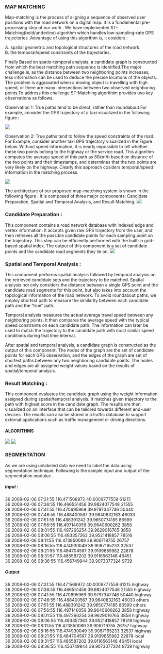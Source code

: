 ### MAP MATCHING

Map-matching is the process of aligning a sequence of observed user positions with the road network on a digital map. It is a 
fundamental pre-processing step of our work . We have implemented ST-Matching(bold/underline) algorithm which handles low-sampling-rate GPS trajectories .Advantage of using this algorithm is, it cosiders :

A. spatial geometric and topological structures of the road network.<br/>B. the temporal/speed constraints of the trajectories.<br/>

Finally Based on spatio-temporal analysis, a candidate graph is constructed from which the best matching path sequence is identified.The major challenge is, as the distance between two neighboring points increases, less information can be used to deduce the precise locations of the objects. The problem is aggravated when a moving object is travelling with high speed, or there are many intersections between two observed neighboring points.To address this challenge ST-Matching algorithim provides two key observations as follows.

Observation 1: True paths tend to be direct, rather than roundabout.For example, consider the GPS trajectory of a taxi 
visualized in the following figure :

![](https://github.com/cs60050/MacTrackz/blob/master/Picture/Observation_1.jpg)


Observation 2: True paths tend to follow the speed constraints of the road. For Example, consider another taxi GPS trajectory visualized in the Figure below. Without speed information, it is nearly impossible to tell whether these two points belong to the highway or the service road. This algorithm computes the average speed of this path as 80km/h based on distance of the two points and their timestamps, and determines that the two points are very likely on the highway. Clearly this approach cosiders temporal/speed information in the matching process.

![](https://github.com/cs60050/MacTrackz/blob/master/Picture/Observation_2.jpg)

The architecture of our proposed map-matching system is shown in the following figure . It is composed of three major components: Candidate Preparation, Spatial and Temporal Analysis, and Result Matching.
 ![](https://github.com/cs60050/MacTrackz/blob/master/Picture/System_structure.jpg)
 
###  Candidate Preparation :
This component contains a road network database with indexed edge and vertex information. It accepts given raw GPS trajectory from the user, and then retrieves all the possible candidate points for each sampling point on the trajectory. This step can be efficiently performed with the built-in grid-based spatial index. The output of this component is a set of candidate points and the candidate road segments they lie on.
![](https://github.com/cs60050/MacTrackz/blob/master/Picture/candidate_prep.jpg)

### Spatial and Temporal Analysis :
This component performs spatial analysis followed by temporal analysis on the retrieved candidate sets and the trajectory to be matched. Spatial analysis not only considers the distance between a single GPS point and the candidate road segments for this
point, but also takes into account the topological information of the road network. To avoid roundabout paths, we employ
shortest path to measure the similarity between each candidate path and the “true” path.

Temporal analysis measures the actual average travel speed between any neighboring points. It then compares the
average speed with the typical speed constraints on each candidate path. The information can later be used to match
the trajectory to the candidate path with most similar speed conditions during that time interval.

After spatial and temporal analysis, a candidate graph is constructed as the output of this component. The nodes of the graph are the set of candidate points for each GPS observation, and the edges of the graph are set of shortest paths between any
two neighboring candidate points. The nodes and edges are all assigned weight values based on the results of spatial/temporal
analysis.

### Result Matching :
This component evaluates the candidate graph using the weight information assigned during spatial/temporal analysis. It matches given trajectory to the path with highest score in the candidate graph. The results are then visualized on an interface that can be tailored towards different end-user devices. The results can also be stored in a traffic database to support external applications such as traffic management or driving directions.

#### ALGORITHMS
![](https://github.com/cs60050/MacTrackz/blob/master/Picture/ST-Matching_algo.jpg)
![](https://github.com/cs60050/MacTrackz/blob/master/Picture/Find_matched_seq_algo.jpg)


### SEGMENTATION
As we are using unlabeled data we need to label the data using segmentation technique. Following is the sample input and output of the segmentation modulue . 

##### Input :<br/> 
39 2008-02-06 07:31:55 116.471568972 40.0006777559 61215 <br/>
39 2008-02-06 07:36:55 116.466551456 39.9824077548 21555 <br/>
39 2008-02-06 07:41:55 116.470695969 39.9797347746 50440 <br/>
39 2008-02-06 07:46:55 116.488400567 39.9640832163 46033 <br/>
39 2008-02-06 07:51:55 116.488391242 39.9650774185 86599 <br/>
39 2008-02-06 07:56:55 116.497140056 39.9640600262 3858 <br/>
39 2008-02-06 08:01:55 116.497266254 39.9629016765 3858 <br/>
39 2008-02-06 08:06:55 116.483357363 39.9521418857 78516 <br/>
39 2008-02-06 08:11:55 116.473850089 39.906719755 26757 <br/>
39 2008-02-06 08:16:55 116.474930049 39.9067165233 32537 <br/>
39 2008-02-06 08:21:55 116.484704567 39.9109855982 22878 <br/>
39 2008-02-06 08:31:57 116.485587202 39.9116563146 46451 <br/>
39 2008-02-06 08:36:55 116.456749944 39.9073077324 9739 <br/>

##### Output <br/>
39 2008-02-06 07:31:55 116.471568972 40.0006777559 61215 highway<br/>
39 2008-02-06 07:36:55 116.466551456 39.9824077548 21555 highway<br/>
39 2008-02-06 07:41:55 116.470695969 39.9797347746 50440 highway<br/>
39 2008-02-06 07:46:55 116.488400567 39.9640832163 46033 others<br/>
39 2008-02-06 07:51:55 116.488391242 39.9650774185 86599 others<br/>
39 2008-02-06 07:56:55 116.497140056 39.9640600262 3858 highway<br/>
39 2008-02-06 08:01:55 116.497266254 39.9629016765 3858 highway<br/>
39 2008-02-06 08:06:55 116.483357363 39.9521418857 78516 highway<br/>
39 2008-02-06 08:11:55 116.473850089 39.906719755 26757 highway<br/>
39 2008-02-06 08:16:55 116.474930049 39.9067165233 32537 highway<br/>
39 2008-02-06 08:21:55 116.484704567 39.9109855982 22878 local<br/>
39 2008-02-06 08:31:57 116.485587202 39.9116563146 46451 local<br/>
39 2008-02-06 08:36:55 116.456749944 39.9073077324 9739 highway<br/>

